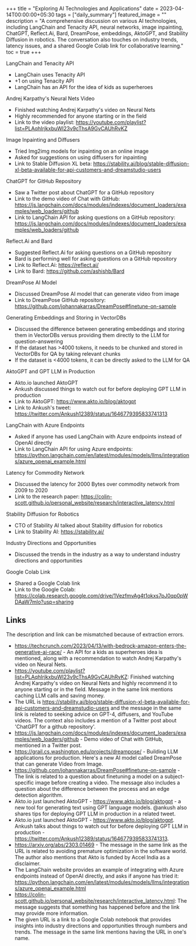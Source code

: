 +++
title =  "Exploring AI Technologies and Applications"
date = 2023-04-14T00:00:00+05:30
tags = ["daily_summary"]
featured_image = ""
description = "A comprehensive discussion on various AI technologies, including LangChain and Tenacity API, neural networks, image inpainting, ChatGPT, Reflect.Ai, Bard, DreamPose, embeddings, AktoGPT, and Stability Diffusion in robotics. The conversation also touches on industry trends, latency issues, and a shared Google Colab link for collaborative learning."
toc = true
+++

LangChain and Tenacity API
- LangChain uses Tenacity API
- +1 on using Tenacity API
- LangChain has an API for the idea of kids as superheroes

Andrej Karpathy's Neural Nets Video
- Finished watching Andrej Karpathy's video on Neural Nets
- Highly recommended for anyone starting or in the field
- Link to the video playlist: https://youtube.com/playlist?list=PLAqhIrjkxbuWI23v9cThsA9GvCAUhRvKZ

Image Inpainting and Diffusers
- Tried Img2img models for inpainting on an online image
- Asked for suggestions on using diffusers for inpainting
- Link to Stable Diffusion XL beta: https://stability.ai/blog/stable-diffusion-xl-beta-available-for-api-customers-and-dreamstudio-users

ChatGPT for GitHub Repository
- Saw a Twitter post about ChatGPT for a GitHub repository
- Link to the demo video of Chat with GitHub: https://js.langchain.com/docs/modules/indexes/document_loaders/examples/web_loaders/github
- Link to LangChain API for asking questions on a GitHub repository: https://js.langchain.com/docs/modules/indexes/document_loaders/examples/web_loaders/github

Reflect.Ai and Bard
- Suggested Reflect.Ai for asking questions on a GitHub repository
- Bard is performing well for asking questions on a GitHub repository
- Link to Reflect.Ai: https://reflect.ai/
- Link to Bard: https://github.com/ashishb/Bard

DreamPose AI Model
- Discussed DreamPose AI model that can generate video from image
- Link to DreamPose GitHub repository: https://github.com/johannakarras/DreamPose#finetune-on-sample

Generating Embeddings and Storing in VectorDBs
- Discussed the difference between generating embeddings and storing them in VectorDBs versus providing them directly to the LLM for question-answering
- If the dataset has >4000 tokens, it needs to be chunked and stored in VectorDBs for QA by taking relevant chunks
- If the dataset is <4000 tokens, it can be directly asked to the LLM for QA

AktoGPT and GPT LLM in Production
- Akto.io launched AktoGPT
- Ankush discussed things to watch out for before deploying GPT LLM in production
- Link to AktoGPT: https://www.akto.io/blog/aktogpt
- Link to Ankush's tweet: https://twitter.com/Ankush12389/status/1646779395833741313

LangChain with Azure Endpoints
- Asked if anyone has used LangChain with Azure endpoints instead of OpenAI directly
- Link to LangChain API for using Azure endpoints: https://python.langchain.com/en/latest/modules/models/llms/integrations/azure_openai_example.html

Latency for Commodity Network
- Discussed the latency for 2000 Bytes over commodity network from 2009 to 2020
- Link to the research paper: https://colin-scott.github.io/personal_website/research/interactive_latency.html

Stability Diffusion for Robotics
- CTO of Stability AI talked about Stability diffusion for robotics
- Link to Stability AI: https://stability.ai/

Industry Directions and Opportunities
- Discussed the trends in the industry as a way to understand industry directions and opportunities

Google Colab Link
- Shared a Google Colab link
- Link to the Google Colab: https://colab.research.google.com/drive/1VezfmvAg4t1okxs7pJ0qp0pWDAaW7mlo?usp=sharing

## Links
The description and link can be mismatched because of extraction errors.

- https://techcrunch.com/2023/04/13/with-bedrock-amazon-enters-the-generative-ai-race/ - An API for a kids as superheroes idea is mentioned, along with a recommendation to watch Andrej Karpathy's video on Neural Nets.
- https://youtube.com/playlist?list=PLAqhIrjkxbuWI23v9cThsA9GvCAUhRvKZ: Finished watching Andrej Karpathy's video on Neural Nets and highly recommend it to anyone starting or in the field. Message in the same link mentions caching LLM calls and saving money.
- The URL is https://stability.ai/blog/stable-diffusion-xl-beta-available-for-api-customers-and-dreamstudio-users and the message in the same link is related to seeking advice on GPT-4, diffusers, and YouTube videos. The context also includes a mention of a Twitter post about 'ChatGPT for a github repository'.
- https://js.langchain.com/docs/modules/indexes/document_loaders/examples/web_loaders/github - Demo video of Chat with GitHub, mentioned in a Twitter post.
- https://grail.cs.washington.edu/projects/dreampose/ - Building LLM applications for production. Here's a new AI model called DreamPose that can generate Video from Image.
- https://github.com/johannakarras/DreamPose#finetune-on-sample - The link is related to a question about finetuning a model on a subject-specific image before creating a video. The message also includes a question about the difference between the process and an edge detection algorithm.
- Akto.io just launched AktoGPT - https://www.akto.io/blog/aktogpt - a new tool for generating text using GPT language models. @ankush also shares tips for deploying GPT LLM in production in a related tweet.
- Akto.io just launched AktoGPT - https://www.akto.io/blog/aktogpt. Ankush talks about things to watch out for before deploying GPT LLM in production - https://twitter.com/Ankush12389/status/1646779395833741313.
- https://arxiv.org/abs/2303.01469 - The message in the same link as the URL is related to avoiding premature optimization in the software world. The author also mentions that Akto is funded by Accel India as a disclaimer.
- The LangChain website provides an example of integrating with Azure endpoints instead of OpenAI directly, and asks if anyone has tried it: https://python.langchain.com/en/latest/modules/models/llms/integrations/azure_openai_example.html
- https://colin-scott.github.io/personal_website/research/interactive_latency.html: The message suggests that something has happened before and the link may provide more information.
- The given URL is a link to a Google Colab notebook that provides insights into industry directions and opportunities through numbers and trends. The message in the same link mentions having the URL in one's name.